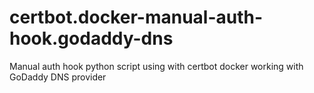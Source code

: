 # certbot.docker-manual-auth-hook.godaddy-dns
Manual auth hook python script using with certbot docker working with GoDaddy DNS provider
